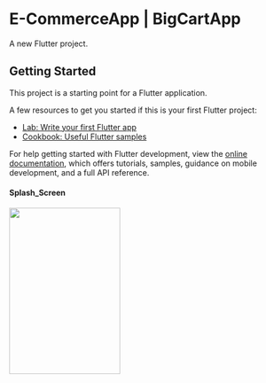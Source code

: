 # E-CommerceApp | BigCartApp

A new Flutter project.

## Getting Started

This project is a starting point for a Flutter application.

A few resources to get you started if this is your first Flutter project:

- [Lab: Write your first Flutter app](https://docs.flutter.dev/get-started/codelab)
- [Cookbook: Useful Flutter samples](https://docs.flutter.dev/cookbook)

For help getting started with Flutter development, view the
[online documentation](https://docs.flutter.dev/), which offers tutorials,
samples, guidance on mobile development, and a full API reference.

<h4>Splash_Screen</h4>
<img src="https://user-images.githubusercontent.com/67046451/174775630-05594716-1d6e-43a0-9d04-c894b5b02a91.jpeg" width="200" height="300">
